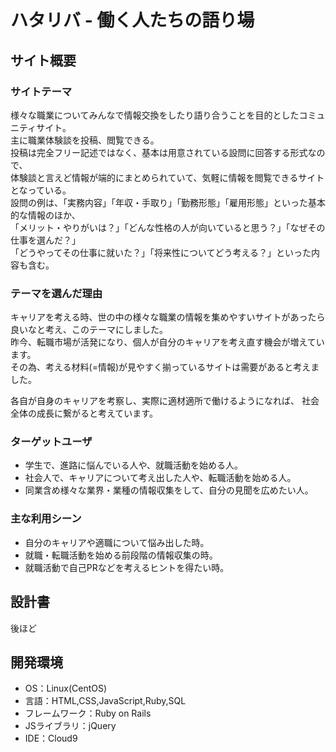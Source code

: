 # ハタリバ - 働く人たちの語り場

## サイト概要
### サイトテーマ
様々な職業についてみんなで情報交換をしたり語り合うことを目的としたコミュニティサイト。<br>
主に職業体験談を投稿、閲覧できる。<br>
投稿は完全フリー記述ではなく、基本は用意されている設問に回答する形式なので、<br>
体験談と言えど情報が端的にまとめられていて、気軽に情報を閲覧できるサイトとなっている。<br>
設問の例は、「実務内容」「年収・手取り」「勤務形態」「雇用形態」といった基本的な情報のほか、<br>
「メリット・やりがいは？」「どんな性格の人が向いていると思う？」「なぜその仕事を選んだ？」<br>
「どうやってその仕事に就いた？」「将来性についてどう考える？」といった内容も含む。<br>

### テーマを選んだ理由
キャリアを考える時、世の中の様々な職業の情報を集めやすいサイトがあったら良いなと考え、このテーマにしました。<br>
昨今、転職市場が活発になり、個人が自分のキャリアを考え直す機会が増えています。<br>
その為、考える材料(=情報)が見やすく揃っているサイトは需要があると考えました。<br>

各自が自身のキャリアを考察し、実際に適材適所で働けるようになれば、
社会全体の成長に繋がると考えています。<br>

### ターゲットユーザ
 - 学生で、進路に悩んでいる人や、就職活動を始める人。
 - 社会人で、キャリアについて考え出した人や、転職活動を始める人。
 - 同業含め様々な業界・業種の情報収集をして、自分の見聞を広めたい人。

### 主な利用シーン
 - 自分のキャリアや適職について悩み出した時。
 - 就職・転職活動を始める前段階の情報収集の時。
 - 就職活動で自己PRなどを考えるヒントを得たい時。

## 設計書
後ほど

## 開発環境
- OS：Linux(CentOS)
- 言語：HTML,CSS,JavaScript,Ruby,SQL
- フレームワーク：Ruby on Rails
- JSライブラリ：jQuery
- IDE：Cloud9
